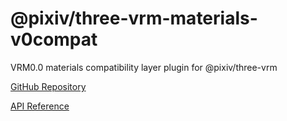# @pixiv/three-vrm-materials-v0compat

VRM0.0 materials compatibility layer plugin for @pixiv/three-vrm

[GitHub Repository](https://github.com/pixiv/three-vrm/tree/dev/packages/three-vrm-materials-v0compat)

[API Reference](https://pixiv.github.io/three-vrm/docs/modules/three-vrm-materials-v0compat)
